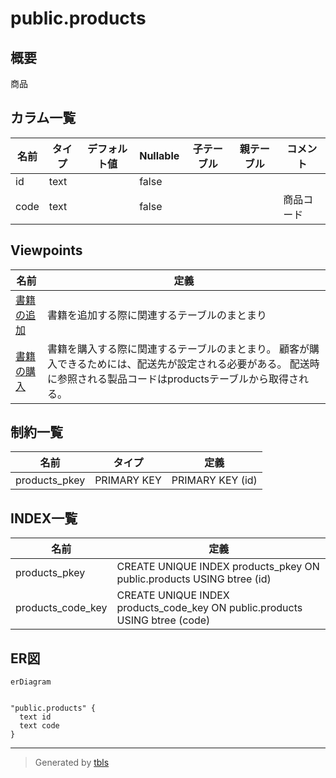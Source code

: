 # public.products

## 概要

商品

## カラム一覧

| 名前 | タイプ | デフォルト値 | Nullable | 子テーブル | 親テーブル | コメント |
| ---- | ------ | ------------ | -------- | ---------- | ---------- | -------- |
| id | text |  | false |  |  |  |
| code | text |  | false |  |  | 商品コード |

## Viewpoints

| 名前 | 定義 |
| ---- | ---------- |
| [書籍の追加](viewpoint-0.md) | 書籍を追加する際に関連するテーブルのまとまり |
| [書籍の購入](viewpoint-3.md) | 書籍を購入する際に関連するテーブルのまとまり。 顧客が購入できるためには、配送先が設定される必要がある。 配送時に参照される製品コードはproductsテーブルから取得される。 |

## 制約一覧

| 名前 | タイプ | 定義 |
| ---- | ---- | ---------- |
| products_pkey | PRIMARY KEY | PRIMARY KEY (id) |

## INDEX一覧

| 名前 | 定義 |
| ---- | ---------- |
| products_pkey | CREATE UNIQUE INDEX products_pkey ON public.products USING btree (id) |
| products_code_key | CREATE UNIQUE INDEX products_code_key ON public.products USING btree (code) |

## ER図

```mermaid
erDiagram


"public.products" {
  text id
  text code
}
```

---

> Generated by [tbls](https://github.com/k1LoW/tbls)
